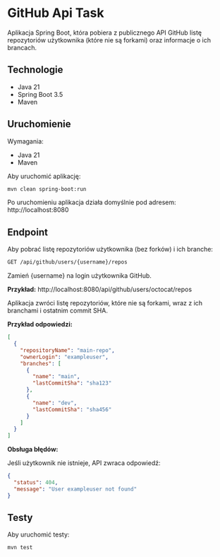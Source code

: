 # GitHub Api Task

Aplikacja Spring Boot, która pobiera z publicznego API GitHub listę repozytoriów użytkownika (które nie są forkami) oraz informacje o ich brancach.

## Technologie
- Java 21
- Spring Boot 3.5
- Maven

## Uruchomienie

Wymagania:
- Java 21
- Maven

Aby uruchomić aplikację:
```bash
mvn clean spring-boot:run
```
Po uruchomieniu aplikacja działa domyślnie pod adresem:
http://localhost:8080

## Endpoint
Aby pobrać listę repozytoriów użytkownika (bez forków) i ich branche:
```bash
GET /api/github/users/{username}/repos
```
Zamień {username} na login użytkownika GitHub. 

**Przykład:** http://localhost:8080/api/github/users/octocat/repos

Aplikacja zwróci listę repozytoriów, które nie są forkami, wraz z ich branchami i ostatnim commit SHA.


**Przykład odpowiedzi:**
```json
[
  {
    "repositoryName": "main-repo",
    "ownerLogin": "exampleuser",
    "branches": [
      {
        "name": "main",
        "lastCommitSha": "sha123"
      },
      {
        "name": "dev",
        "lastCommitSha": "sha456"
      }
    ]
  }
]
```
**Obsługa błędów:**

Jeśli użytkownik nie istnieje, API zwraca odpowiedź:
```json
{
  "status": 404,
  "message": "User exampleuser not found"
}
```
## Testy
Aby uruchomić testy:
```bash
mvn test
```
